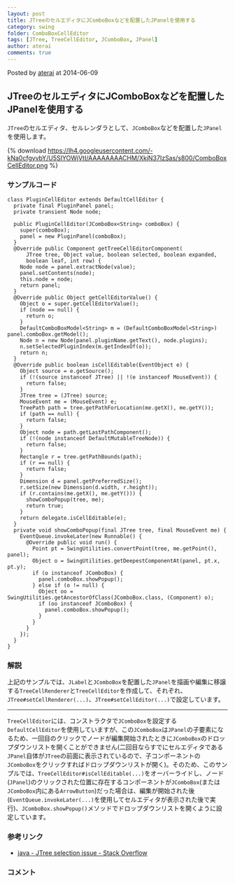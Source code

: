 ```yaml
---
layout: post
title: JTreeのセルエディタにJComboBoxなどを配置したJPanelを使用する
category: swing
folder: ComboBoxCellEditor
tags: [JTree, TreeCellEditor, JComboBox, JPanel]
author: aterai
comments: true
---
```


Posted by [aterai](http://terai.xrea.jp/aterai.html) at 2014-06-09

## JTreeのセルエディタにJComboBoxなどを配置したJPanelを使用する
`JTree`のセルエディタ、セルレンダラとして、`JComboBox`などを配置した`JPanel`を使用します。


{% download https://lh4.googleusercontent.com/-kNa0cfgyvbY/U5SIYOWjVtI/AAAAAAAACHM/XkjN37IzSas/s800/ComboBoxCellEditor.png %}

### サンプルコード
<pre class="prettyprint"><code>class PluginCellEditor extends DefaultCellEditor {
  private final PluginPanel panel;
  private transient Node node;

  public PluginCellEditor(JComboBox&lt;String&gt; comboBox) {
    super(comboBox);
    panel = new PluginPanel(comboBox);
  }
  @Override public Component getTreeCellEditorComponent(
      JTree tree, Object value, boolean selected, boolean expanded,
      boolean leaf, int row) {
    Node node = panel.extractNode(value);
    panel.setContents(node);
    this.node = node;
    return panel;
  }
  @Override public Object getCellEditorValue() {
    Object o = super.getCellEditorValue();
    if (node == null) {
      return o;
    }
    DefaultComboBoxModel&lt;String&gt; m = (DefaultComboBoxModel&lt;String&gt;) panel.comboBox.getModel();
    Node n = new Node(panel.pluginName.getText(), node.plugins);
    n.setSelectedPluginIndex(m.getIndexOf(o));
    return n;
  }
  @Override public boolean isCellEditable(EventObject e) {
    Object source = e.getSource();
    if (!(source instanceof JTree) || !(e instanceof MouseEvent)) {
      return false;
    }
    JTree tree = (JTree) source;
    MouseEvent me = (MouseEvent) e;
    TreePath path = tree.getPathForLocation(me.getX(), me.getY());
    if (path == null) {
      return false;
    }
    Object node = path.getLastPathComponent();
    if (!(node instanceof DefaultMutableTreeNode)) {
      return false;
    }
    Rectangle r = tree.getPathBounds(path);
    if (r == null) {
      return false;
    }
    Dimension d = panel.getPreferredSize();
    r.setSize(new Dimension(d.width, r.height));
    if (r.contains(me.getX(), me.getY())) {
      showComboPopup(tree, me);
      return true;
    }
    return delegate.isCellEditable(e);
  }
  private void showComboPopup(final JTree tree, final MouseEvent me) {
    EventQueue.invokeLater(new Runnable() {
      @Override public void run() {
        Point pt = SwingUtilities.convertPoint(tree, me.getPoint(), panel);
        Object o = SwingUtilities.getDeepestComponentAt(panel, pt.x, pt.y);
        if (o instanceof JComboBox) {
          panel.comboBox.showPopup();
        } else if (o != null) {
          Object oo = SwingUtilities.getAncestorOfClass(JComboBox.class, (Component) o);
          if (oo instanceof JComboBox) {
            panel.comboBox.showPopup();
          }
        }
      }
    });
  }
}
</code></pre>

### 解説
上記のサンプルでは、`JLabel`と`JComboBox`を配置した`JPanel`を描画や編集に移譲する`TreeCellRenderer`と`TreeCellEditor`を作成して、それぞれ、`JTree#setCellRenderer(...)`、`JTree#setCellEditor(...)`で設定しています。

- - - -
`TreeCellEditor`には、コンストラクタで`JComboBox`を設定する`DefaultCellEditor`を使用していますが、この`JComboBox`は`JPanel`の子要素になるため、一回目のクリックでノードが編集開始されたときに`JComboBox`のドロップダウンリストを開くことができません(二回目ならすでにセルエディタである`JPanel`自体が`JTree`の前面に表示されているので、子コンポーネントの`JComboBox`をクリックすればドロップダウンリストが開く)。そのため、このサンプルでは、`TreeCellEditor#isCellEditable(...)`をオーバーライドし、ノード(`JPanel`)のクリックされた位置に存在するコンポーネントが`JComboBox`(または`JComboBox`内にある`ArrowButton`)だった場合は、編集が開始された後(`EventQueue.invokeLater(...)`を使用してセルエディタが表示された後で実行)、`JComboBox.showPopup()`メソッドでドロップダウンリストを開くように設定しています。

### 参考リンク
- [java - JTree selection issue - Stack Overflow](http://stackoverflow.com/questions/23900512/jtree-selection-issue)

<!-- dummy comment line for breaking list -->

### コメント
